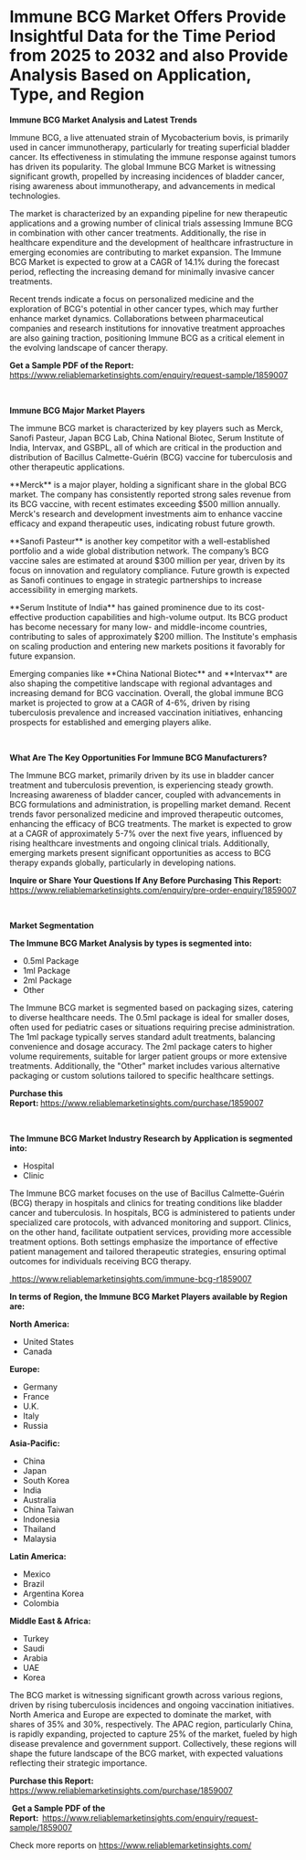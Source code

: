 <p><h1>Immune BCG Market Offers Provide Insightful Data for the Time Period from 2025 to 2032 and also Provide Analysis Based on Application, Type, and Region</h1></p><p><strong>Immune BCG Market Analysis and Latest Trends</strong></p>
<p><p>Immune BCG, a live attenuated strain of Mycobacterium bovis, is primarily used in cancer immunotherapy, particularly for treating superficial bladder cancer. Its effectiveness in stimulating the immune response against tumors has driven its popularity. The global Immune BCG Market is witnessing significant growth, propelled by increasing incidences of bladder cancer, rising awareness about immunotherapy, and advancements in medical technologies.</p><p>The market is characterized by an expanding pipeline for new therapeutic applications and a growing number of clinical trials assessing Immune BCG in combination with other cancer treatments. Additionally, the rise in healthcare expenditure and the development of healthcare infrastructure in emerging economies are contributing to market expansion. The Immune BCG Market is expected to grow at a CAGR of 14.1% during the forecast period, reflecting the increasing demand for minimally invasive cancer treatments.</p><p>Recent trends indicate a focus on personalized medicine and the exploration of BCG's potential in other cancer types, which may further enhance market dynamics. Collaborations between pharmaceutical companies and research institutions for innovative treatment approaches are also gaining traction, positioning Immune BCG as a critical element in the evolving landscape of cancer therapy.</p></p>
<p><strong>Get a Sample PDF of the Report:&nbsp;</strong> <a href="https://www.reliablemarketinsights.com/enquiry/request-sample/1859007?utm_campaign=3017&utm_medium=2&utm_source=Github&utm_content=ia&utm_term=09032025&utm_id=immune-bcg">https://www.reliablemarketinsights.com/enquiry/request-sample/1859007</a></p>
<p>&nbsp;</p>
<p><strong>Immune BCG Major Market Players</strong></p>
<p><p>The immune BCG market is characterized by key players such as Merck, Sanofi Pasteur, Japan BCG Lab, China National Biotec, Serum Institute of India, Intervax, and GSBPL, all of which are critical in the production and distribution of Bacillus Calmette-Guérin (BCG) vaccine for tuberculosis and other therapeutic applications.</p><p>**Merck** is a major player, holding a significant share in the global BCG market. The company has consistently reported strong sales revenue from its BCG vaccine, with recent estimates exceeding $500 million annually. Merck's research and development investments aim to enhance vaccine efficacy and expand therapeutic uses, indicating robust future growth.</p><p>**Sanofi Pasteur** is another key competitor with a well-established portfolio and a wide global distribution network. The company’s BCG vaccine sales are estimated at around $300 million per year, driven by its focus on innovation and regulatory compliance. Future growth is expected as Sanofi continues to engage in strategic partnerships to increase accessibility in emerging markets.</p><p>**Serum Institute of India** has gained prominence due to its cost-effective production capabilities and high-volume output. Its BCG product has become necessary for many low- and middle-income countries, contributing to sales of approximately $200 million. The Institute's emphasis on scaling production and entering new markets positions it favorably for future expansion.</p><p>Emerging companies like **China National Biotec** and **Intervax** are also shaping the competitive landscape with regional advantages and increasing demand for BCG vaccination. Overall, the global immune BCG market is projected to grow at a CAGR of 4-6%, driven by rising tuberculosis prevalence and increased vaccination initiatives, enhancing prospects for established and emerging players alike.</p></p>
<p>&nbsp;</p>
<p><strong>What Are The Key Opportunities For Immune BCG Manufacturers?</strong></p>
<p><p>The Immune BCG market, primarily driven by its use in bladder cancer treatment and tuberculosis prevention, is experiencing steady growth. Increasing awareness of bladder cancer, coupled with advancements in BCG formulations and administration, is propelling market demand. Recent trends favor personalized medicine and improved therapeutic outcomes, enhancing the efficacy of BCG treatments. The market is expected to grow at a CAGR of approximately 5-7% over the next five years, influenced by rising healthcare investments and ongoing clinical trials. Additionally, emerging markets present significant opportunities as access to BCG therapy expands globally, particularly in developing nations.</p></p>
<p><strong>Inquire or Share Your Questions If Any Before Purchasing This Report:</strong> <a href="https://www.reliablemarketinsights.com/enquiry/pre-order-enquiry/1859007?utm_campaign=3017&utm_medium=2&utm_source=Github&utm_content=ia&utm_term=09032025&utm_id=immune-bcg">https://www.reliablemarketinsights.com/enquiry/pre-order-enquiry/1859007</a></p>
<p>&nbsp;</p>
<p><strong>Market Segmentation</strong></p>
<p><strong>The Immune BCG Market Analysis by types is segmented into:</strong></p>
<p><ul><li>0.5ml Package</li><li>1ml Package</li><li>2ml Package</li><li>Other</li></ul></p>
<p><p>The Immune BCG market is segmented based on packaging sizes, catering to diverse healthcare needs. The 0.5ml package is ideal for smaller doses, often used for pediatric cases or situations requiring precise administration. The 1ml package typically serves standard adult treatments, balancing convenience and dosage accuracy. The 2ml package caters to higher volume requirements, suitable for larger patient groups or more extensive treatments. Additionally, the "Other" market includes various alternative packaging or custom solutions tailored to specific healthcare settings.</p></p>
<p><strong>Purchase this Report:&nbsp;</strong><a href="https://www.reliablemarketinsights.com/purchase/1859007?utm_campaign=3017&utm_medium=2&utm_source=Github&utm_content=ia&utm_term=09032025&utm_id=immune-bcg">https://www.reliablemarketinsights.com/purchase/1859007</a></p>
<p>&nbsp;</p>
<p><strong>The Immune BCG Market Industry Research by Application is segmented into:</strong></p>
<p><ul><li>Hospital</li><li>Clinic</li></ul></p>
<p><p>The Immune BCG market focuses on the use of Bacillus Calmette-Guérin (BCG) therapy in hospitals and clinics for treating conditions like bladder cancer and tuberculosis. In hospitals, BCG is administered to patients under specialized care protocols, with advanced monitoring and support. Clinics, on the other hand, facilitate outpatient services, providing more accessible treatment options. Both settings emphasize the importance of effective patient management and tailored therapeutic strategies, ensuring optimal outcomes for individuals receiving BCG therapy.</p></p>
<p><a href="https://www.reliablemarketinsights.com/immune-bcg-r1859007?utm_campaign=3017&utm_medium=2&utm_source=Github&utm_content=ia&utm_term=09032025&utm_id=immune-bcg">&nbsp;https://www.reliablemarketinsights.com/immune-bcg-r1859007</a></p>
<p><strong>In terms of Region, the Immune BCG Market Players available by Region are:</strong></p>
<p>
    <p> <strong> North America: </strong>
        <ul>
            <li>United States</li>
            <li>Canada</li>
        </ul>
        </p> 
    <p> <strong> Europe: </strong>
        <ul>
            <li>Germany</li>
            <li>France</li>
            <li>U.K.</li>
            <li>Italy</li>
            <li>Russia</li>
        </ul>
        </p> 
    <p> <strong> Asia-Pacific: </strong>
        <ul>
            <li>China</li>
            <li>Japan</li>
            <li>South Korea</li>
            <li>India</li>
            <li>Australia</li>
            <li>China Taiwan</li>
            <li>Indonesia</li>
            <li>Thailand</li>
            <li>Malaysia</li>
        </ul>
        </p> 
    <p> <strong> Latin America: </strong>
        <ul>
            <li>Mexico</li>
            <li>Brazil</li>
            <li>Argentina Korea</li>
            <li>Colombia</li>
        </ul>
        </p> 
    <p> <strong> Middle East & Africa: </strong>
        <ul>
            <li>Turkey</li>
            <li>Saudi</li>
            <li>Arabia</li>
            <li>UAE</li>
            <li>Korea</li>
        </ul>
    </p>
    </p>
<p><p>The BCG market is witnessing significant growth across various regions, driven by rising tuberculosis incidences and ongoing vaccination initiatives. North America and Europe are expected to dominate the market, with shares of 35% and 30%, respectively. The APAC region, particularly China, is rapidly expanding, projected to capture 25% of the market, fueled by high disease prevalence and government support. Collectively, these regions will shape the future landscape of the BCG market, with expected valuations reflecting their strategic importance.</p></p>
<p><strong>Purchase this Report: </strong><a href="https://www.reliablemarketinsights.com/purchase/1859007?utm_campaign=3017&utm_medium=2&utm_source=Github&utm_content=ia&utm_term=09032025&utm_id=immune-bcg">https://www.reliablemarketinsights.com/purchase/1859007</a></p>
<p>&nbsp;<strong>Get a Sample PDF of the Report:&nbsp;&nbsp;</strong><a href="https://www.reliablemarketinsights.com/enquiry/request-sample/1859007?utm_campaign=3017&utm_medium=2&utm_source=Github&utm_content=ia&utm_term=09032025&utm_id=immune-bcg">https://www.reliablemarketinsights.com/enquiry/request-sample/1859007</a></p>
<p><strong></strong></p>
<p>Check more reports on <a href="https://www.reliablemarketinsights.com/?utm_campaign=3017&utm_medium=2&utm_source=Github&utm_content=ia&utm_term=09032025&utm_id=immune-bcg">https://www.reliablemarketinsights.com/</a></p>